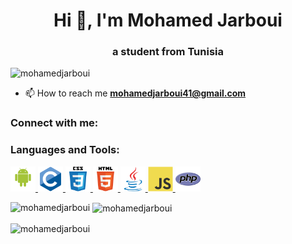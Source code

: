 <h1 align="center">Hi 👋, I'm Mohamed Jarboui</h1>
<h3 align="center">a student from Tunisia</h3>

<p align="left"> <img src="https://komarev.com/ghpvc/?username=mohamedjarboui&label=Profile%20views&color=0e75b6&style=flat" alt="mohamedjarboui" /> </p>

- 📫 How to reach me **mohamedjarboui41@gmail.com**

<h3 align="left">Connect with me:</h3>
<p align="left">
</p>

<h3 align="left">Languages and Tools:</h3>
<p align="left"> <a href="https://developer.android.com" target="_blank" rel="noreferrer"> <img src="https://raw.githubusercontent.com/devicons/devicon/master/icons/android/android-original-wordmark.svg" alt="android" width="40" height="40"/> </a> <a href="https://www.cprogramming.com/" target="_blank" rel="noreferrer"> <img src="https://raw.githubusercontent.com/devicons/devicon/master/icons/c/c-original.svg" alt="c" width="40" height="40"/> </a> <a href="https://www.w3schools.com/css/" target="_blank" rel="noreferrer"> <img src="https://raw.githubusercontent.com/devicons/devicon/master/icons/css3/css3-original-wordmark.svg" alt="css3" width="40" height="40"/> </a> <a href="https://www.w3.org/html/" target="_blank" rel="noreferrer"> <img src="https://raw.githubusercontent.com/devicons/devicon/master/icons/html5/html5-original-wordmark.svg" alt="html5" width="40" height="40"/> </a> <a href="https://www.java.com" target="_blank" rel="noreferrer"> <img src="https://raw.githubusercontent.com/devicons/devicon/master/icons/java/java-original.svg" alt="java" width="40" height="40"/> </a> <a href="https://developer.mozilla.org/en-US/docs/Web/JavaScript" target="_blank" rel="noreferrer"> <img src="https://raw.githubusercontent.com/devicons/devicon/master/icons/javascript/javascript-original.svg" alt="javascript" width="40" height="40"/> </a> <a href="https://www.php.net" target="_blank" rel="noreferrer"> <img src="https://raw.githubusercontent.com/devicons/devicon/master/icons/php/php-original.svg" alt="php" width="40" height="40"/> </a> </p>

<p><img align="left" src="https://github-readme-stats.vercel.app/api/top-langs?username=mohamedjarboui&show_icons=true&locale=en&layout=compact" alt="mohamedjarboui" /></p>

<p>&nbsp;<img align="center" src="https://github-readme-stats.vercel.app/api?username=mohamedjarboui&show_icons=true&locale=en" alt="mohamedjarboui" /></p>

<p><img align="center" src="https://github-readme-streak-stats.herokuapp.com/?user=mohamedjarboui&" alt="mohamedjarboui" /></p>
